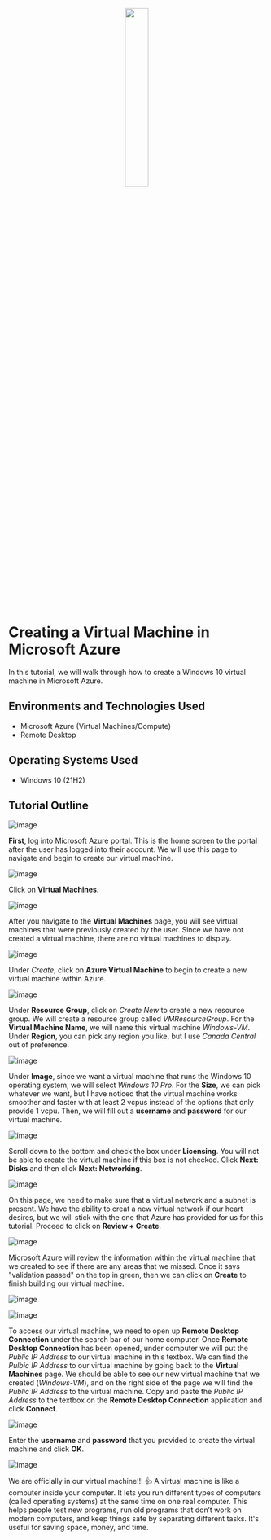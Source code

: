 <p align="center">
  <img src="https://i.imgur.com/IvCp8TH.png" height="30%" width="30%">
</p>

<h1>Creating a Virtual Machine in Microsoft Azure</h1>
In this tutorial, we will walk through how to create a Windows 10 virtual machine in Microsoft Azure. <br />

<h2>Environments and Technologies Used</h2>

- Microsoft Azure (Virtual Machines/Compute)
- Remote Desktop

<h2>Operating Systems Used </h2>

- Windows 10 (21H2)

<h2>Tutorial Outline</h2>

![image](https://github.com/user-attachments/assets/ca5138e1-0f85-4e77-9a57-19d3ab8ffff7)

<b>First</b>, log into Microsoft Azure portal. This is the home screen to the portal after the user has logged into their account. We will use this page to navigate and begin to create our virtual machine.

![image](https://github.com/user-attachments/assets/77fd8456-d4fd-4c92-aaa5-fa688e795441)

Click on <b>Virtual Machines</b>.

![image](https://github.com/user-attachments/assets/4cee3369-f9ee-4687-a8f5-f169787555dd)

After you navigate to the <b>Virtual Machines</b> page, you will see virtual machines that were previously created by the user. Since we have not created a virtual machine, there are no virtual machines to display.

![image](https://github.com/user-attachments/assets/388a1e25-9e3f-4779-9a45-4e7c573d42ea)

Under <i>Create</i>, click on <b>Azure Virtual Machine</b> to begin to create a new virtual machine within Azure.

![image](https://github.com/user-attachments/assets/72375aec-dd30-4c8e-aba7-aa3d346459b4)

Under <b>Resource Group</b>, click on <i>Create New</i> to create a new resource group. We will create a resource group called <i>VMResourceGroup</i>. For the <b>Virtual Machine Name</b>, we will name this virtual machine <i>Windows-VM</i>. Under <b>Region</b>, you can pick any region you like, but I use <i>Canada Central</i> out of preference.

![image](https://github.com/user-attachments/assets/d4fcf187-b764-4d15-abfa-19a898cc2858)

Under <b>Image</b>, since we want a virtual machine that runs the Windows 10 operating system, we will select <i>Windows 10 Pro</i>. For the <b>Size</b>, we can pick whatever we want, but I have noticed that the virtual machine works smoother and faster with at least 2 vcpus instead of the options that only provide 1 vcpu. Then, we will fill out a <b>username</b> and <b>password</b> for our virtual machine.

![image](https://github.com/user-attachments/assets/61492637-ce59-4b13-b774-ea99b0671b31)

Scroll down to the bottom and check the box under <b>Licensing</b>. You will not be able to create the virtual machine if this box is not checked. Click <b>Next: Disks</b> and then click <b>Next: Networking</b>.

![image](https://github.com/user-attachments/assets/7b203abb-e30a-4484-9790-1ae007abd32e)

On this page, we need to make sure that a virtual network and a subnet is present. We have the ability to creat a new virtual network if our heart desires, but we will stick with the one that Azure has provided for us for this tutorial. Proceed to click on <b>Review + Create</b>.

![image](https://github.com/user-attachments/assets/aaccd4fa-cdee-48ec-abd6-7f4d371f1252)

Microsoft Azure will review the information within the virtual machine that we created to see if there are any areas that we missed. Once it says "validation passed" on the top in green, then we can click on <b>Create</b> to finish building our virtual machine.

![image](https://github.com/user-attachments/assets/166f2c67-572c-4f3b-9e1a-eb966ca2a9b3)

![image](https://github.com/user-attachments/assets/de5ac17c-34e1-48d8-912c-c168fa701295)

To access our virtual machine, we need to open up <b>Remote Desktop Connection</b> under the search bar of our home computer. Once <b>Remote Desktop Connection</b> has been opened, under computer we will put the <i>Public IP Address</i> to our virtual machine in this textbox. We can find the <i>Pulbic IP Address</i> to our virtual machine by going back to the <b>Virtual Machines</b> page. We should be able to see our new virtual machine that we created (<i>Windows-VM</i>), and on the right side of the page we will find the <i>Public IP Address</i> to the virtual machine. Copy and paste the <i>Public IP Address</i> to the textbox on the <b>Remote Desktop Connection</b> application and click <b>Connect</b>.

![image](https://github.com/user-attachments/assets/7d2d58b3-8039-45a3-9291-3ed8ad6f1481)

Enter the <b>username</b> and <b>password</b> that you provided to create the virtual machine and click <b>OK</b>.

![image](https://github.com/user-attachments/assets/13e395ff-2013-4904-a327-c6e6e2810d94)

We are officially in our virtual machine!!! 👍 A virtual machine is like a computer inside your computer. It lets you run different types of computers (called operating systems) at the same time on one real computer. This helps people test new programs, run old programs that don’t work on modern computers, and keep things safe by separating different tasks. It's useful for saving space, money, and time.


